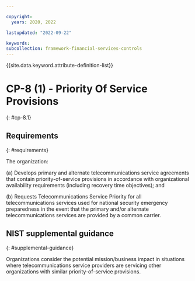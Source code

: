 ```yaml
---

copyright:
  years: 2020, 2022

lastupdated: "2022-09-22"

keywords: 
subcollection: framework-financial-services-controls
---
```


{{site.data.keyword.attribute-definition-list}}

# CP-8 (1) - Priority Of Service Provisions
{: #cp-8.1}

## Requirements
{: #requirements}

The organization:

(a) Develops primary and alternate telecommunications service agreements that contain priority-of-service provisions in accordance with organizational availability requirements (including recovery time objectives); and

(b) Requests Telecommunications Service Priority for all telecommunications services used for national security emergency preparedness in the event that the primary and/or alternate telecommunications services are provided by a common carrier.

## NIST supplemental guidance
{: #supplemental-guidance}

Organizations consider the potential mission/business impact in situations where telecommunications service providers are servicing other organizations with similar priority-of-service provisions.

